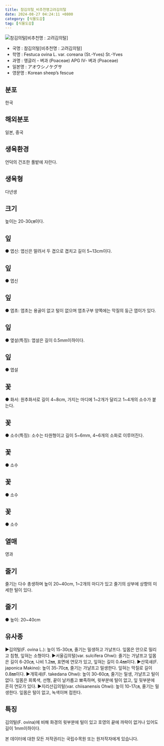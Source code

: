 ```yaml
---
title: 참김의털_비추천명고려김의털
date: 2024-08-27 04:24:11 +0800
category: [식물도감]
tag: [식물도감]
---
```




![참김의털[비추천명 : 고려김의털]](/fileUpload/plants/basic/Gramineae/Festuca/14488/14488_1_th2.jpg)
- 국명 : 참김의털[비추천명 : 고려김의털]
- 학명 : Festuca ovina L. var. coreana (St.-Yves) St.-Yves
- 과명 : 앵글러 - 벼과 (Poaceae) APG Ⅳ- 벼과 (Poaceae)
- 일본명 : アオウシノケグサ
- 영문명 : Korean sheep’s fescue


## 분포
한국
## 해외분포
일본, 중국
## 생육환경
언덕의 건조한 풀밭에 자란다.
## 생육형
다년생
## 크기
높이는 20-30㎝이다.
## 잎
● 엽신: 엽신은 말려서 두 겹으로 겹치고 길이 5~13cm이다.
## 잎
● 엽신
## 잎
● 엽초: 엽초는 용골이 없고 털이 없으며 엽초구부 양쪽에는 막질의 둥근 엽이가 있다.
## 잎
● 옆설(특징): 엽설은 길이 0.5mm이하이다.
## 잎
● 엽설
## 꽃
● 화서: 원추화서로 길이 4~8cm, 가지는 마디에 1~2개가 달리고 1~4개의 소수가 붙는다.
## 꽃
● 소수(특징): 소수는 타원형이고 길이 5~6mm, 4~6개의 소화로 이루어진다.
## 꽃
● 소수
## 꽃
● 소수
## 꽃
● 소수
## 열매
영과
## 줄기
줄기는 다수 총생하며 높이 20~40cm, 1~2개의 마디가 있고 줄기의 상부에 상향의 미세한 털이 있다.
## 줄기
● 높이: 20~40cm
## 유사종
▶김의털(F. ovina L.): 높이 15-30㎝, 줄기는 밀생하고 가냘프다. 잎몸은 안으로 밀리고 침형, 잎혀는 소형이다. ▶서울김의털(var. sulcifera Ohwi): 줄기는 가냘프고 잎몸은 길이 6-20㎝, 나비 1.2㎜, 표면에 연모가 있고, 잎혀는 길이 0.4㎜이다.▶산묵새(F. japonica Makino): 높이 35-70㎝, 줄기는 가냘프고 밀생한다. 잎혀는 막질로 길이 0.8㎜이다. ▶개묵새(F. takedana Ohwi): 높이 30-60㎝, 줄기는 밀생, 가냘프고 털이 없다. 잎몸은 회록색, 선형, 끝이 날카롭고 뾰족하며, 윗부분에 털이 없고, 잎 뒷부분에 흔히 연모가 있다. ▶지리산김의털(var. chiisanensis Ohwi): 높이 10-17㎝, 줄기는 밀생한다. 잎몸은 털이 없고, 녹색이며 접힌다.
## 특징
김의털(F. ovina)에 비해 화경의 윗부분에 털이 있고 호영의 끝에 까락이 없거나 있어도 길이 1mm이하이다.






본 데이터에 대한 모든 저작권리는 국립수목원 또는 원저작자에게 있습니다.
